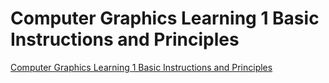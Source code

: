 # Computer Graphics Learning 1 Basic Instructions and Principles
[Computer Graphics Learning 1 Basic Instructions and Principles](https://aiwithcloud.com/2022/09/15/computer_graphics_learning_1_basic_instructions_and_principles/)